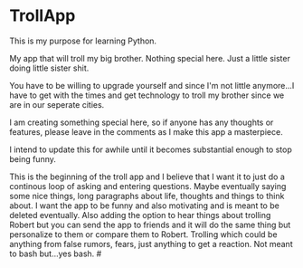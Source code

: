 # TrollApp
This is my purpose for learning Python.

My app that will troll my big brother. Nothing special here. Just a little sister doing little sister shit. 

You have to be willing to upgrade yourself and since I'm not little anymore...I have to get with the times and get technology to troll my brother since we are in our seperate cities.


I am creating something special here, so if anyone has any thoughts or features, please leave in the comments as I make this app a masterpiece.

I intend to update this for awhile until it becomes substantial enough to stop being funny.

 This is the beginning of the troll app and I believe that I want it to just do a continous loop of asking and entering questions. Maybe eventually saying some nice things,
long paragraphs about life, thoughts and things to think about. I want the app to be funny and also motivating and is meant to be deleted eventually.
Also adding the option to hear things about trolling Robert but you can send the app to friends and it will do the same thing but personalize to them or compare them to Robert.
Trolling which could be anything from false rumors, fears, just anything to get a reaction. Not meant to bash but...yes bash. #